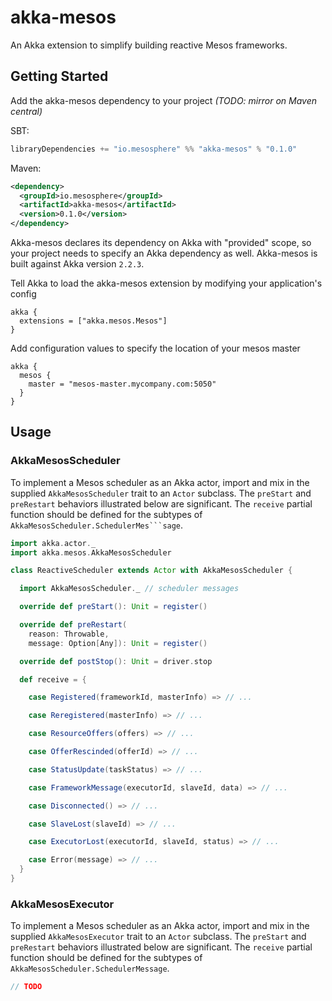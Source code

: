 # akka-mesos

An Akka extension to simplify building reactive Mesos frameworks.

## Getting Started

Add the akka-mesos dependency to your project _(TODO: mirror on Maven central)_

SBT:

```scala
libraryDependencies += "io.mesosphere" %% "akka-mesos" % "0.1.0"
```

Maven:

```xml
<dependency>
  <groupId>io.mesosphere</groupId>
  <artifactId>akka-mesos</artifactId>
  <version>0.1.0</version>
</dependency>
```

Akka-mesos declares its dependency on Akka with "provided" scope, so your project needs to specify an Akka dependency as well.  Akka-mesos is built against Akka version `2.2.3`.

Tell Akka to load the akka-mesos extension by modifying your application's config

```
akka {
  extensions = ["akka.mesos.Mesos"]
}
```

Add configuration values to specify the location of your mesos master

```
akka {
  mesos {
    master = "mesos-master.mycompany.com:5050"
  }
}
```

## Usage

### AkkaMesosScheduler

To implement a Mesos scheduler as an Akka actor, import and mix in the supplied `AkkaMesosScheduler` trait to an `Actor` subclass.  The `preStart` and `preRestart` behaviors illustrated below are significant.  The `receive` partial function should be defined for the subtypes of `AkkaMesosScheduler.SchedulerMes```sage`.

```scala
import akka.actor._
import akka.mesos.AkkaMesosScheduler

class ReactiveScheduler extends Actor with AkkaMesosScheduler {

  import AkkaMesosScheduler._ // scheduler messages

  override def preStart(): Unit = register()

  override def preRestart(
    reason: Throwable,
    message: Option[Any]): Unit = register()

  override def postStop(): Unit = driver.stop

  def receive = {

    case Registered(frameworkId, masterInfo) => // ...

    case Reregistered(masterInfo) => // ...

    case ResourceOffers(offers) => // ...

    case OfferRescinded(offerId) => // ...

    case StatusUpdate(taskStatus) => // ...

    case FrameworkMessage(executorId, slaveId, data) => // ...

    case Disconnected() => // ...

    case SlaveLost(slaveId) => // ...

    case ExecutorLost(executorId, slaveId, status) => // ...

    case Error(message) => // ...
  }
}
```

### AkkaMesosExecutor

To implement a Mesos scheduler as an Akka actor, import and mix in the supplied `AkkaMesosExecutor` trait to an `Actor` subclass.  The `preStart` and `preRestart` behaviors illustrated below are significant.  The `receive` partial function should be defined for the subtypes of `AkkaMesosScheduler.SchedulerMessage`.

```scala
// TODO
```

